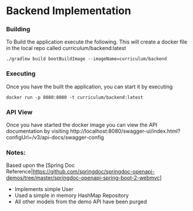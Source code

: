 # Backend Implementation

### Building

To Build the application execute the following. This will create a docker file in the local repo called curriculum/backend:latest 
```shell script
./gradlew build bootBuildImage --imageName=curriculum/backend
```

### Executing

Once you have the built the application, you can start it by executing
```shell script
docker run -p 8080:8080 -t curriculum/backend:latest
``` 

### API View
Once you have started the docker image you can view the API documentation by visiting http://localhost:8080/swagger-ui/index.html?configUrl=/v3/api-docs/swagger-config

### Notes:
Based upon the [Spring Doc Reference|https://github.com/springdoc/springdoc-openapi-demos/tree/master/springdoc-openapi-spring-boot-2-webmvc]
* Implements simple User
* Used a simple in memory HashMap Repository
* All other models from the demo API have been purged

